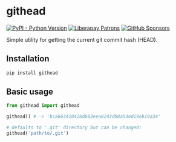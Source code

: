 # githead

[![PyPI - Python Version](https://shields.monicz.dev/pypi/pyversions/githead)](https://pypi.org/project/githead)
[![Liberapay Patrons](https://shields.monicz.dev/liberapay/patrons/Zaczero?logo=liberapay&label=Patrons)](https://liberapay.com/Zaczero/)
[![GitHub Sponsors](https://shields.monicz.dev/github/sponsors/Zaczero?logo=github&label=Sponsors&color=%23db61a2)](https://github.com/sponsors/Zaczero)

Simple utility for getting the current git commit hash (HEAD).

## Installation

```sh
pip install githead
```

## Basic usage

```py
from githead import githead

githead() # -> 'bca663418428d603eea8243d08a5ded19eb19a34'

# defaults to '.git' directory but can be changed:
githead('path/to/.git')
```
